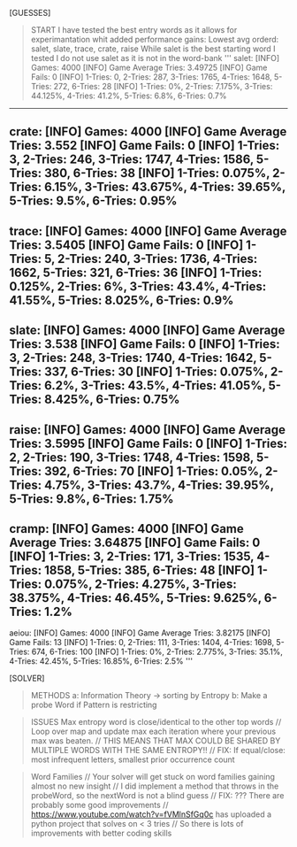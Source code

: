 [GUESSES]
> START
I have tested the best entry words as it allows for experimantation whit added performance gains:
Lowest avg orderd: salet, slate, trace, crate, raise
While salet is the best starting word I tested I do not use salet as it is not in the word-bank
'''
salet:
[INFO] Games: 4000
[INFO] Game Average Tries: 3.49725
[INFO] Game Fails: 0
[INFO] 1-Tries: 0, 2-Tries: 287, 3-Tries: 1765, 4-Tries: 1648, 5-Tries: 272, 6-Tries: 28
[INFO] 1-Tries: 0%, 2-Tries: 7.175%, 3-Tries: 44.125%, 4-Tries: 41.2%, 5-Tries: 6.8%, 6-Tries: 0.7%
--------------------------------------------------------------------------------------------------------
crate:
[INFO] Games: 4000
[INFO] Game Average Tries: 3.552
[INFO] Game Fails: 0
[INFO] 1-Tries: 3, 2-Tries: 246, 3-Tries: 1747, 4-Tries: 1586, 5-Tries: 380, 6-Tries: 38
[INFO] 1-Tries: 0.075%, 2-Tries: 6.15%, 3-Tries: 43.675%, 4-Tries: 39.65%, 5-Tries: 9.5%, 6-Tries: 0.95%
--------------------------------------------------------------------------------------------------------
trace:
[INFO] Games: 4000
[INFO] Game Average Tries: 3.5405
[INFO] Game Fails: 0
[INFO] 1-Tries: 5, 2-Tries: 240, 3-Tries: 1736, 4-Tries: 1662, 5-Tries: 321, 6-Tries: 36
[INFO] 1-Tries: 0.125%, 2-Tries: 6%, 3-Tries: 43.4%, 4-Tries: 41.55%, 5-Tries: 8.025%, 6-Tries: 0.9%
--------------------------------------------------------------------------------------------------------
slate:
[INFO] Games: 4000
[INFO] Game Average Tries: 3.538
[INFO] Game Fails: 0
[INFO] 1-Tries: 3, 2-Tries: 248, 3-Tries: 1740, 4-Tries: 1642, 5-Tries: 337, 6-Tries: 30
[INFO] 1-Tries: 0.075%, 2-Tries: 6.2%, 3-Tries: 43.5%, 4-Tries: 41.05%, 5-Tries: 8.425%, 6-Tries: 0.75%
--------------------------------------------------------------------------------------------------------
raise:
[INFO] Games: 4000
[INFO] Game Average Tries: 3.5995
[INFO] Game Fails: 0
[INFO] 1-Tries: 2, 2-Tries: 190, 3-Tries: 1748, 4-Tries: 1598, 5-Tries: 392, 6-Tries: 70
[INFO] 1-Tries: 0.05%, 2-Tries: 4.75%, 3-Tries: 43.7%, 4-Tries: 39.95%, 5-Tries: 9.8%, 6-Tries: 1.75%
--------------------------------------------------------------------------------------------------------
cramp:
[INFO] Games: 4000
[INFO] Game Average Tries: 3.64875
[INFO] Game Fails: 0
[INFO] 1-Tries: 3, 2-Tries: 171, 3-Tries: 1535, 4-Tries: 1858, 5-Tries: 385, 6-Tries: 48
[INFO] 1-Tries: 0.075%, 2-Tries: 4.275%, 3-Tries: 38.375%, 4-Tries: 46.45%, 5-Tries: 9.625%, 6-Tries: 1.2%
--------------------------------------------------------------------------------------------------------
aeiou:
[INFO] Games: 4000
[INFO] Game Average Tries: 3.82175
[INFO] Game Fails: 13
[INFO] 1-Tries: 0, 2-Tries: 111, 3-Tries: 1404, 4-Tries: 1698, 5-Tries: 674, 6-Tries: 100
[INFO] 1-Tries: 0%, 2-Tries: 2.775%, 3-Tries: 35.1%, 4-Tries: 42.45%, 5-Tries: 16.85%, 6-Tries: 2.5%
'''

[SOLVER]
> METHODS
 > a: Information Theory -> sorting by Entropy
 > b: Make a probe Word if Pattern is restricting


> ISSUES
 > Max entropy word is close/identical to the other top words
  // Loop over map and update max each iteration where your previous max was beaten.
  // THIS MEANS THAT MAX COULD BE SHARED BY MULTIPLE WORDS WITH THE SAME ENTROPY!!
  // FIX: If equal/close: most infrequent letters, smallest prior occurrence count

 > Word Families
  // Your solver will get stuck on word families gaining almost no new insight
  // I did implement a method that throws in the probeWord, so the nextWord is not a blind guess
  // FIX: ??? There are probably some good improvements
  // https://www.youtube.com/watch?v=fVMlnSfGq0c has uploaded a python project that solves on < 3 tries
  // So there is lots of improvements with better coding skills
